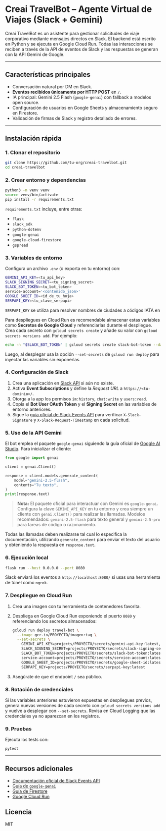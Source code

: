 # Creai TravelBot – Agente Virtual de Viajes (Slack + Gemini)

Creai TravelBot es un asistente para gestionar solicitudes de viaje corporativo mediante mensajes directos en Slack.  El backend está escrito en Python y se ejecuta en Google Cloud Run.  Todas las interacciones se reciben a través de la API de eventos de Slack y las respuestas se generan con la API Gemini de Google.

---

## Características principales

- Conversación natural por DM en Slack.
- **Eventos recibidos únicamente por HTTP POST** en `/`.
- IA principal: Gemini 2.5 Flash (`google-genai`) con fallback a modelos open source.
- Configuración de usuarios en Google Sheets y almacenamiento seguro en Firestore.
- Validación de firmas de Slack y registro detallado de errores.

---

## Instalación rápida

### 1. Clonar el repositorio

```bash
git clone https://github.com/tu-org/creai-travelbot.git
cd creai-travelbot
```

### 2. Crear entorno y dependencias

```bash
python3 -m venv venv
source venv/bin/activate
pip install -r requirements.txt
```

`requirements.txt` incluye, entre otras:

- `Flask`
- `slack_sdk`
- `python-dotenv`
- `google-genai`
- `google-cloud-firestore`
- `gspread`

### 3. Variables de entorno

Configura un archivo `.env` (o exporta en tu entorno) con:

```bash
GEMINI_API_KEY=<tu_api_key>
SLACK_SIGNING_SECRET=<tu_signing_secret>
SLACK_BOT_TOKEN=<tu_bot_token>
service-account='<contenido_json>'
GOOGLE_SHEET_ID=<id_de_tu_hoja>
SERPAPI_KEY=<tu_clave_serpapi>
```

`SERPAPI_KEY` se utiliza para resolver nombres de ciudades a códigos IATA en

Para despliegues en Cloud Run es recomendable almacenar estas variables como
**Secretos de Google Cloud** y referenciarlas durante el despliegue. Crea cada
secreto con `gcloud secrets create` y añade su valor con
`gcloud secrets versions add`. Por ejemplo:

```bash
echo -n "$SLACK_BOT_TOKEN" | gcloud secrets create slack-bot-token --data-file=-
```

Luego, al desplegar usa la opción `--set-secrets` de `gcloud run deploy` para
inyectar las variables sin exponerlas.

### 4. Configuración de Slack

1. Crea una aplicación en [Slack API](https://api.slack.com/apps) si aún no existe.
2. Activa **Event Subscriptions** y define la _Request URL_ a
   `https://<tu-dominio>/`.
3. Otorga a la app los permisos `im:history`, `chat:write` y `users:read`.
4. Copia el **Bot User OAuth Token** y el **Signing Secret** en las variables de entorno anteriores.
5. Sigue la [guía oficial de Slack Events API](https://api.slack.com/apis/connections/events-api)
   para verificar `X-Slack-Signature` y `X-Slack-Request-Timestamp` en cada
   solicitud.

### 5. Uso de la API Gemini

El bot emplea el paquete `google-genai` siguiendo la guía oficial de
[Google AI Studio](https://ai.google.dev/docs).  Para inicializar el cliente:

```python
from google import genai

client = genai.Client()

response = client.models.generate_content(
    model="gemini-2.5-flash",
    contents="Tu texto",
)
print(response.text)
```

> **Nota:** El paquete oficial para interactuar con Gemini es `google-genai`.
> Configura la clave `GEMINI_API_KEY` en tu entorno y crea siempre un cliente
> con `genai.Client()` para realizar las llamadas. Modelos recomendados:
> `gemini-2.5-flash` para texto general y `gemini-2.5-pro` para tareas de
> código o razonamiento.

Todas las llamadas deben realizarse tal cual lo especifica la documentación,
utilizando `generate_content` para enviar el texto del usuario y obteniendo la
respuesta en `response.text`.

### 6. Ejecución local

```bash
flask run --host 0.0.0.0 --port 8080
```

Slack enviará los eventos a `http://localhost:8080/` si usas una
herramienta de túnel como `ngrok`.

### 7. Despliegue en Cloud Run

1. Crea una imagen con tu herramienta de contenedores favorita.
2. Despliega en Google Cloud Run exponiendo el puerto `8080` y referenciando
   los secretos almacenados:

   ```bash
   gcloud run deploy travel-bot \
     --image gcr.io/PROYECTO/imagen:tag \
     --set-secrets \
       GEMINI_API_KEY=projects/PROYECTO/secrets/gemini-api-key:latest,\
       SLACK_SIGNING_SECRET=projects/PROYECTO/secrets/slack-signing-secret:latest,\
       SLACK_BOT_TOKEN=projects/PROYECTO/secrets/slack-bot-token:latest,\
       service-account=projects/PROYECTO/secrets/service-account:latest,\
       GOOGLE_SHEET_ID=projects/PROYECTO/secrets/google-sheet-id:latest,\
       SERPAPI_KEY=projects/PROYECTO/secrets/serpapi-key:latest
   ```

3. Asegúrate de que el endpoint `/` sea público.

### 8. Rotación de credenciales

Si las variables anteriores estuvieron expuestas en despliegues previos,
genera nuevas versiones de cada secreto con `gcloud secrets versions add` y
vuelve a desplegar con `--set-secrets`.  Revisa en Cloud Logging que las
credenciales ya no aparezcan en los registros.

### 9. Pruebas

Ejecuta los tests con:

```bash
pytest
```

---

## Recursos adicionales

- [Documentación oficial de Slack Events API](https://api.slack.com/apis/connections/events-api)
- [Guía de `google-genai`](https://ai.google.dev/docs)
- [Guía de Firestore](https://cloud.google.com/firestore/docs)
- [Google Cloud Run](https://cloud.google.com/run)

## Licencia

MIT
